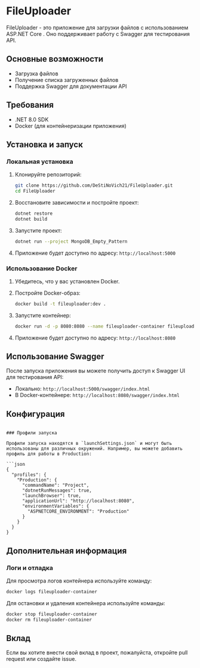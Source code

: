 
# FileUploader

FileUploader - это приложение для загрузки файлов с использованием ASP.NET Core . Оно поддерживает работу с Swagger для тестирования API.

## Основные возможности

- Загрузка файлов
- Получение списка загруженных файлов
- Поддержка Swagger для документации API

## Требования

- .NET 8.0 SDK
- Docker (для контейнеризации приложения)


## Установка и запуск

### Локальная установка

1. Клонируйте репозиторий:

   ```bash
   git clone https://github.com/DeStiNoVich21/FileUploader.git
   cd FileUploader
   ```

2. Восстановите зависимости и постройте проект:

   ```bash
   dotnet restore
   dotnet build
   ```

3. Запустите проект:

   ```bash
   dotnet run --project MongoDB_Empty_Pattern
   ```

4. Приложение будет доступно по адресу: `http://localhost:5000`

### Использование Docker

1. Убедитесь, что у вас установлен Docker.

2. Постройте Docker-образ:

   ```bash
   docker build -t fileuploader:dev .
   ```

3. Запустите контейнер:

   ```bash
   docker run -d -p 8080:8080 --name fileuploader-container fileuploader:dev
   ```

4. Приложение будет доступно по адресу: `http://localhost:8080`

## Использование Swagger

После запуска приложения вы можете получить доступ к Swagger UI для тестирования API:

- Локально: `http://localhost:5000/swagger/index.html`
- В Docker-контейнере: `http://localhost:8080/swagger/index.html`

## Конфигурация


```

### Профили запуска

Профили запуска находятся в `launchSettings.json` и могут быть использованы для различных окружений. Например, вы можете добавить профиль для работы в Production:

```json
{
  "profiles": {
    "Production": {
      "commandName": "Project",
      "dotnetRunMessages": true,
      "launchBrowser": true,
      "applicationUrl": "http://localhost:8080",
      "environmentVariables": {
        "ASPNETCORE_ENVIRONMENT": "Production"
      }
    }
  }
}
```

## Дополнительная информация

### Логи и отладка

Для просмотра логов контейнера используйте команду:

```bash
docker logs fileuploader-container
```

Для остановки и удаления контейнера используйте команды:

```bash
docker stop fileuploader-container
docker rm fileuploader-container
```

## Вклад

Если вы хотите внести свой вклад в проект, пожалуйста, откройте pull request или создайте issue.




